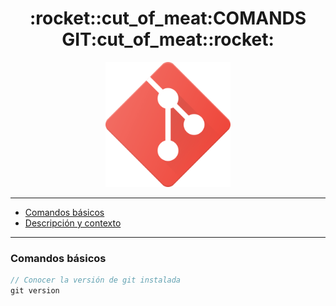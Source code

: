 

<h1 align="center">:rocket::cut_of_meat:COMANDS GIT:cut_of_meat::rocket:</h1>
<p align="center"><img width="200rem" hight="auto" src="/Img/git.png"/></p>


---


- [Comandos básicos](#comandos-básicos)
- [Descripción y contexto](#descripción-y-contexto)


---

### Comandos básicos

```javascript
// Conocer la versión de git instalada
git version
```

    
